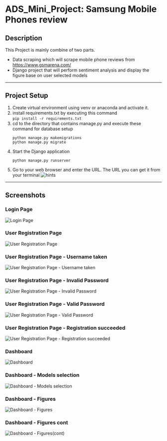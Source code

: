 # ADS_Mini_Project: Samsung Mobile Phones review
## Description
This Project is mainly combine of two parts. 
- Data scraping which will scrape mobile phone reviews from https://www.gsmarena.com/
- Django project that will perform sentiment analysis and display the figure base on user selected models

---
## Project Setup
1. Create virtual environment using venv or anaconda and activate it.
2. install requirements.txt by executing this command  
    ```pip install -r requirements.txt```
3. cd to the directory that contains manage.py and execute these command for database setup
    ```
    python manage.py makemigrations
    python manage.py migrate
    ```
4. Start the Django application
    ```
    python manage.py runserver
    ```
5. Go to your web browser and enter the URL. The URL you can get it from your terminal
    ![hints](read_me_images/ReadMe_hints.jpg)
 

---


## Screenshots
### Login Page
![Login Page](read_me_images/ads_login.jpg)

### User Registration Page
![User Registration Page](read_me_images/ads_register.jpg)

### User Registration Page - Username taken
![User Registration Page - Username taken](read_me_images/ads_register_username_taken.jpg)

### User Registration Page - Invalid Password
![User Registration Page - Invalid Password](read_me_images/ads_register_password_not_same.jpg)

### User Registration Page - Valid Password 
![User Registration Page - Valid Password ](read_me_images/ads_register_password_valid.jpg)

### User Registration Page - Registration succeeded
![User Registration Page - Registration succeeded](read_me_images/ads_register_success.jpg)

### Dashboard
![Dashboard](read_me_images/ads_dashboard.jpg)

### Dashboard - Models selection
![Dashboard - Models selection](read_me_images/ads_dashboard_model_selection.jpg)

### Dashboard - Figures
![Dashboard - Figures](read_me_images/ads_dashboard_figure_1.jpg)

### Dashboard - Figures cont
![Dashboard - Figures(cont)](read_me_images/ads_dashboard_figure_2.jpg)